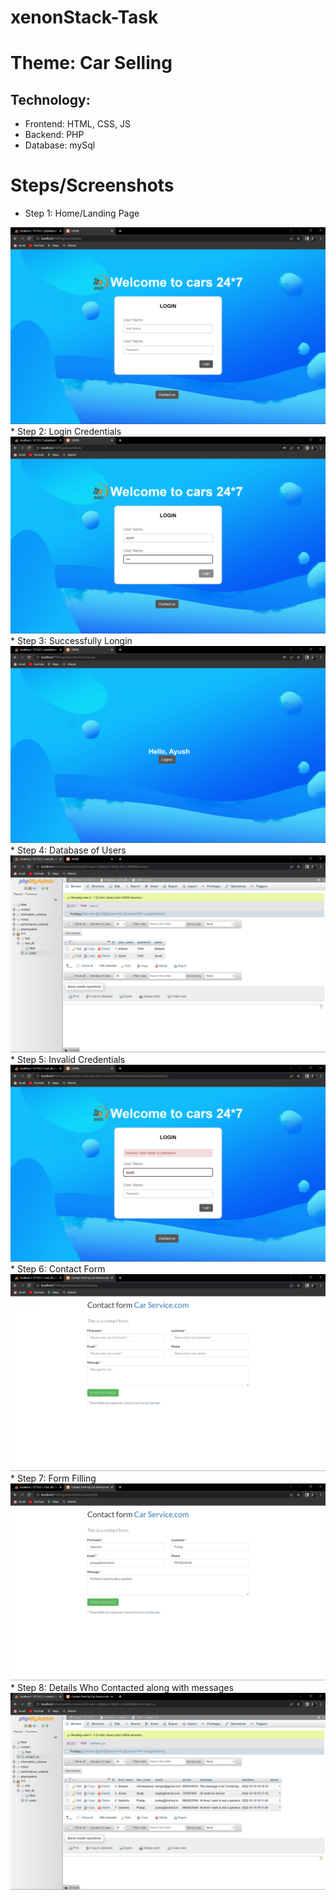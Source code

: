 # xenonStack-Task
<h1>Theme: Car Selling</h1>

<h2>Technology:</h2>
<ul>
  <li>Frontend: HTML, CSS, JS</li>
  <li>Backend: PHP</li>
  <li>Database: mySql</li>
</ul>

# Steps/Screenshots
  * Step 1: Home/Landing Page
<img src="/src/step1.png" alt="ss " >
  * Step 2: Login Credentials
<img src="/src/step2.png" alt="ss " >
  * Step 3: Successfully Longin
<img src="/src/step3.png" alt="ss " >
  * Step 4: Database of Users
<img src="/src/step4.png" alt="ss " >
  * Step 5: Invalid Credentials
<img src="/src/step5.png" alt="ss " >
  * Step 6: Contact Form
<img src="/src/step6.png" alt="ss " >
  * Step 7: Form Filling
<img src="/src/step7.png" alt="ss " >
  * Step 8: Details Who Contacted along with messages
<img src="/src/step9.png" alt="ss " >


